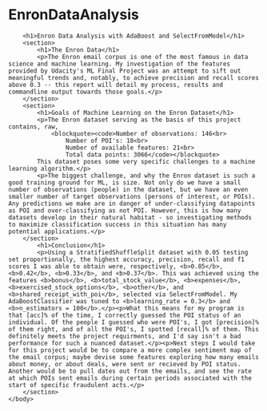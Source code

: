 # EnronDataAnalysis
        <h1>Enron Data Analysis with AdaBoost and SelectFromModel</h1>
        <section>
            <h1>The Enron Data</h1>
            <p>The Enron email corpus is one of the most famous in data science and machine learning. My investigation of the features provided by Udacity's ML Final Project was an attempt to sift out meaningful trends and, notably, to achieve precision and recall scores above 0.3 -- this report will detail my process, results and commandline output towards those goals.</p>
        </section>
        <section>
            <h1>Goals of Machine Learning on the Enron Dataset</h1>
            <p>The Enron dataset serving as the basis of this project contains, raw, 
                <blockquote><code>Number of observations: 146<br>
                    Number of POI's: 18<br>
                    Number of available features: 21<br>
                    Total data points: 3066</code></blockquote> 
            This dataset poses some very specific challenges to a machine learning algorithm.</p>
            <p>The biggest challenge, and why the Enron dataset is such a good training ground for ML, is size. Not only do we have a small number of observations (people) in the dataset, but we have an even smaller number of target observations (persons of interest, or POIs). Any predictions we make are in danger of under-classifying datapoints as POI and over-classifying as not POI. However, this is how many datasets develop in their natural habitat - so investigating methods to maximize classification success in this situation has many potential applications.</p>
        </section>
            <h1>Conclusion</h1>
            <p>Using a StratifiedShuffleSplit dataset with 0.05 testing set proportionally, the highest accuracy, precision, recall and f1 scores I was able to obtain were, respectively, <b>0.85</b>, <b>0.42</b>, <b>0.33</b>, and <b>0.37</b>. This was achieved using the features <b>bonus</b>, <b>total_stock_value</b>, <b>expenses</b>, <b>exercised_stock_options</b>, <b>other</b>, and <b>shared_receipt_with_poi</b>, selected via SelectFromModel. My AdaBoostClassifier was tuned to <b>learning_rate = 0.3</b> and <b>n_estimators = 100</b>.</p><p>What this means for my program is that [acc]% of the time, I correctly guessed the POI status of an individual. Of the people I guessed who were POI's, I got [precision]% of them right, and of all the POI's, I spotted [recall]% of them. This definitely meets the project requirments, and I'd say isn't a bad performance for such a nuanced dataset.</p><p>Next steps I would take for this project would be to compare a more complex sentiment map of the email corpus; maybe devise some features exploring how many emails about money, or about deals, were sent or recieved by POI status. Another would be to pull dates out from the emails, and see the rate at which POIs sent emails during certain periods associated with the start of specific fraudulent acts.</p>
        </section>
    </body>

